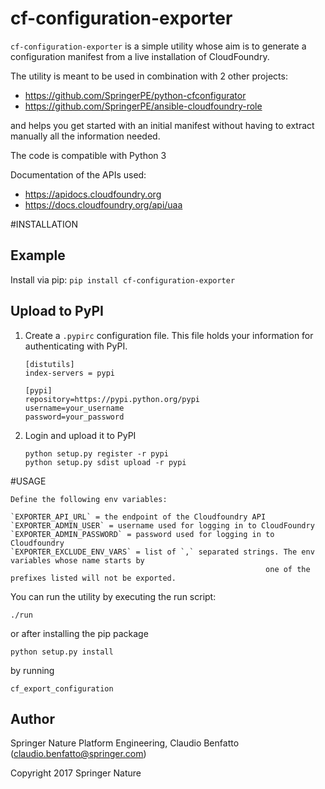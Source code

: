 # cf-configuration-exporter

`cf-configuration-exporter` is a simple utility whose aim is to generate a 
configuration manifest from a live installation of CloudFoundry.

The utility is meant to be used in combination with 2 other projects:

- https://github.com/SpringerPE/python-cfconfigurator
- https://github.com/SpringerPE/ansible-cloudfoundry-role

and helps you get started with an initial manifest without having to extract manually
all the information needed.

The code is compatible with Python 3

Documentation of the APIs used:

* https://apidocs.cloudfoundry.org
* https://docs.cloudfoundry.org/api/uaa

#INSTALLATION

## Example

Install via pip: `pip install cf-configuration-exporter`

## Upload to PyPI

1. Create a `.pypirc` configuration file. This file holds your information for authenticating with PyPI.

   ```
   [distutils]
   index-servers = pypi
   
   [pypi]
   repository=https://pypi.python.org/pypi
   username=your_username
   password=your_password
   ```
2. Login and upload it to PyPI

   ```
   python setup.py register -r pypi
   python setup.py sdist upload -r pypi
   ```

#USAGE

```
Define the following env variables:

`EXPORTER_API_URL` = the endpoint of the Cloudfoundry API
`EXPORTER_ADMIN_USER` = username used for logging in to CloudFoundry
`EXPORTER_ADMIN_PASSWORD` = password used for logging in to Cloudfoundry
`EXPORTER_EXCLUDE_ENV_VARS` = list of `,` separated strings. The env variables whose name starts by
                                                         one of the prefixes listed will not be exported.
```

You can run the utility by executing the run script:

```
./run
```

or after installing the pip package

```
python setup.py install
```

by running

```
cf_export_configuration
```

## Author

Springer Nature Platform Engineering, Claudio Benfatto (claudio.benfatto@springer.com)

Copyright 2017 Springer Nature